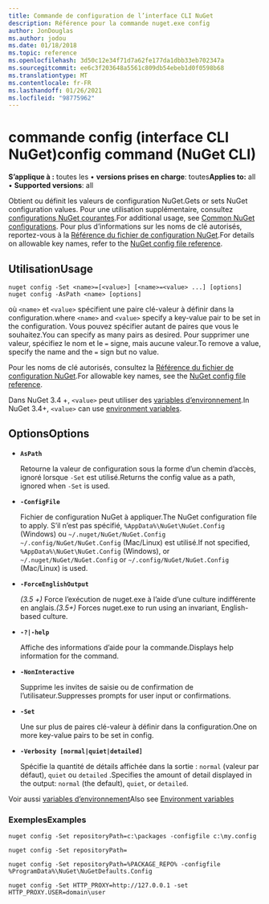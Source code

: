 ```yaml
---
title: Commande de configuration de l’interface CLI NuGet
description: Référence pour la commande nuget.exe config
author: JonDouglas
ms.author: jodou
ms.date: 01/18/2018
ms.topic: reference
ms.openlocfilehash: 3d50c12e34f71d7a62fe177da1dbb33eb702347a
ms.sourcegitcommit: ee6c3f203648a5561c809db54ebeb1d0f0598b68
ms.translationtype: MT
ms.contentlocale: fr-FR
ms.lasthandoff: 01/26/2021
ms.locfileid: "98775962"
---
```

# <a name="config-command-nuget-cli"></a><span data-ttu-id="5b136-103">commande config (interface CLI NuGet)</span><span class="sxs-lookup"><span data-stu-id="5b136-103">config command (NuGet CLI)</span></span>

<span data-ttu-id="5b136-104">**S’applique à :** toutes les &bullet; **versions prises en charge**: toutes</span><span class="sxs-lookup"><span data-stu-id="5b136-104">**Applies to:** all &bullet; **Supported versions**: all</span></span>

<span data-ttu-id="5b136-105">Obtient ou définit les valeurs de configuration NuGet.</span><span class="sxs-lookup"><span data-stu-id="5b136-105">Gets or sets NuGet configuration values.</span></span> <span data-ttu-id="5b136-106">Pour une utilisation supplémentaire, consultez [configurations NuGet courantes](../../consume-packages/configuring-nuget-behavior.md).</span><span class="sxs-lookup"><span data-stu-id="5b136-106">For additional usage, see [Common NuGet configurations](../../consume-packages/configuring-nuget-behavior.md).</span></span> <span data-ttu-id="5b136-107">Pour plus d’informations sur les noms de clé autorisés, reportez-vous à la [Référence du fichier de configuration NuGet](../nuget-config-file.md).</span><span class="sxs-lookup"><span data-stu-id="5b136-107">For details on allowable key names, refer to the [NuGet config file reference](../nuget-config-file.md).</span></span>

## <a name="usage"></a><span data-ttu-id="5b136-108">Utilisation</span><span class="sxs-lookup"><span data-stu-id="5b136-108">Usage</span></span>

```cli
nuget config -Set <name>=[<value>] [<name>=<value> ...] [options]
nuget config -AsPath <name> [options]
```

<span data-ttu-id="5b136-109">où `<name>` et `<value>` spécifient une paire clé-valeur à définir dans la configuration.</span><span class="sxs-lookup"><span data-stu-id="5b136-109">where `<name>` and `<value>` specify a key-value pair to be set in the configuration.</span></span> <span data-ttu-id="5b136-110">Vous pouvez spécifier autant de paires que vous le souhaitez.</span><span class="sxs-lookup"><span data-stu-id="5b136-110">You can specify as many pairs as desired.</span></span> <span data-ttu-id="5b136-111">Pour supprimer une valeur, spécifiez le nom et le `=` signe, mais aucune valeur.</span><span class="sxs-lookup"><span data-stu-id="5b136-111">To remove a value, specify the name and the `=` sign but no value.</span></span>

<span data-ttu-id="5b136-112">Pour les noms de clé autorisés, consultez la [Référence du fichier de configuration NuGet](../nuget-config-file.md).</span><span class="sxs-lookup"><span data-stu-id="5b136-112">For allowable key names, see the [NuGet config file reference](../nuget-config-file.md).</span></span>

<span data-ttu-id="5b136-113">Dans NuGet 3.4 +, `<value>` peut utiliser des [variables d’environnement](cli-ref-environment-variables.md).</span><span class="sxs-lookup"><span data-stu-id="5b136-113">In NuGet 3.4+, `<value>` can use [environment variables](cli-ref-environment-variables.md).</span></span>

## <a name="options"></a><span data-ttu-id="5b136-114">Options</span><span class="sxs-lookup"><span data-stu-id="5b136-114">Options</span></span>


- **`AsPath`**

  <span data-ttu-id="5b136-115">Retourne la valeur de configuration sous la forme d’un chemin d’accès, ignoré lorsque `-Set` est utilisé.</span><span class="sxs-lookup"><span data-stu-id="5b136-115">Returns the config value as a path, ignored when `-Set` is used.</span></span>

- **`-ConfigFile`**

  <span data-ttu-id="5b136-116">Fichier de configuration NuGet à appliquer.</span><span class="sxs-lookup"><span data-stu-id="5b136-116">The NuGet configuration file to apply.</span></span> <span data-ttu-id="5b136-117">S’il n’est pas spécifié, `%AppData%\NuGet\NuGet.Config` (Windows) ou `~/.nuget/NuGet/NuGet.Config` `~/.config/NuGet/NuGet.Config` (Mac/Linux) est utilisé.</span><span class="sxs-lookup"><span data-stu-id="5b136-117">If not specified, `%AppData%\NuGet\NuGet.Config` (Windows), or `~/.nuget/NuGet/NuGet.Config` or `~/.config/NuGet/NuGet.Config` (Mac/Linux) is used.</span></span>

- **`-ForceEnglishOutput`**

  <span data-ttu-id="5b136-118">*(3.5 +)* Force l’exécution de nuget.exe à l’aide d’une culture indifférente en anglais.</span><span class="sxs-lookup"><span data-stu-id="5b136-118">*(3.5+)* Forces nuget.exe to run using an invariant, English-based culture.</span></span>

- **`-?|-help`**

  <span data-ttu-id="5b136-119">Affiche des informations d’aide pour la commande.</span><span class="sxs-lookup"><span data-stu-id="5b136-119">Displays help information for the command.</span></span>

- **`-NonInteractive`**

  <span data-ttu-id="5b136-120">Supprime les invites de saisie ou de confirmation de l’utilisateur.</span><span class="sxs-lookup"><span data-stu-id="5b136-120">Suppresses prompts for user input or confirmations.</span></span>

- **`-Set`**

  <span data-ttu-id="5b136-121">Une sur plus de paires clé-valeur à définir dans la configuration.</span><span class="sxs-lookup"><span data-stu-id="5b136-121">One on more key-value pairs to be set in config.</span></span>

- **`-Verbosity [normal|quiet|detailed]`**

  <span data-ttu-id="5b136-122">Spécifie la quantité de détails affichée dans la sortie : `normal` (valeur par défaut), `quiet` ou `detailed` .</span><span class="sxs-lookup"><span data-stu-id="5b136-122">Specifies the amount of detail displayed in the output: `normal` (the default), `quiet`, or `detailed`.</span></span>

<span data-ttu-id="5b136-123">Voir aussi [variables d’environnement](cli-ref-environment-variables.md)</span><span class="sxs-lookup"><span data-stu-id="5b136-123">Also see [Environment variables](cli-ref-environment-variables.md)</span></span>

### <a name="examples"></a><span data-ttu-id="5b136-124">Exemples</span><span class="sxs-lookup"><span data-stu-id="5b136-124">Examples</span></span>

```cli
nuget config -Set repositoryPath=c:\packages -configfile c:\my.config

nuget config -Set repositoryPath=

nuget config -Set repositoryPath=%PACKAGE_REPO% -configfile %ProgramData%\NuGet\NuGetDefaults.Config

nuget config -Set HTTP_PROXY=http://127.0.0.1 -set HTTP_PROXY.USER=domain\user
```
